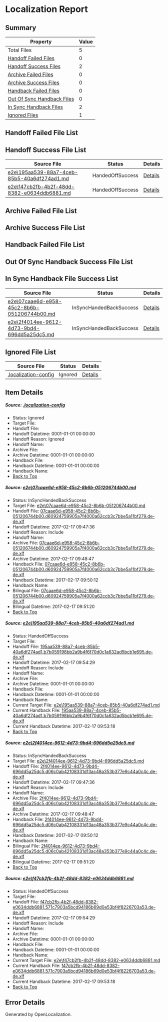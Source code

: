 # <a name='report-top'></a> Localization Report

## Summary
 Property | Value 
 -------- | ----- 
 Total Files | 5
[ Handoff Failed Files ](#handoff-failed-list)| 0
[ Handoff Success Files ](#handoff-success-list)| 2
[ Archive Failed Files ](#archive-failed-list)| 0
[ Archive Success Files ](#archive-success-list)| 0
[ Handback Failed Files ](#handback-failed-list)| 0
[ Out Of Sync Handback Files ](#outofsync-handback-success-list)| 0
[ In Sync Handback Files ](#insync-handback-success-list)| 2
[ Ignored Files ](#ignored-list)| 1

## <a name='handoff-failed-list'></a> Handoff Failed File List

## <a name='handoff-success-list'></a> Handoff Success File List
 Source File | Status | Details 
 ----------- | ------ | ------- 
 [e2e\195aa539-88a7-4ceb-85b5-40a6df274ad1.md](https://github.com/OpenLocalizationTestOrg/ol-test0/blob/bb82c66b9049e03f840363fbfc7042b438479d55/e2e/195aa539-88a7-4ceb-85b5-40a6df274ad1.md) | HandedOffSuccess | [Details](#21697487fdddba21b18c62cdabf5e2fd6c3d1a732)
 [e2e\f47cb2fb-4b2f-48dd-8382-e0634ddb6881.md](https://github.com/OpenLocalizationTestOrg/ol-test0/blob/bb82c66b9049e03f840363fbfc7042b438479d55/e2e/f47cb2fb-4b2f-48dd-8382-e0634ddb6881.md) | HandedOffSuccess | [Details](#de41a414ab7e1b0cd65758a19ed29da554518c604)

## <a name='archive-failed-list'></a> Archive Failed File List

## <a name='archive-success-list'></a> Archive Success File List

## <a name='handback-failed-list'></a> Handback Failed File List

## <a name='outofsync-handback-success-list'></a> Out Of Sync Handback Success File List

## <a name='insync-handback-success-list'></a> In Sync Handback File Success List
 Source File | Status | Details 
 ----------- | ------ | ------- 
 [e2e\07caae6d-e958-45c2-8b6b-051206744b00.md](https://github.com/OpenLocalizationTestOrg/ol-test0/blob/ee8c0880584989d568ddbbdc3d7c2822b7555266/e2e/07caae6d-e958-45c2-8b6b-051206744b00.md) | InSyncHandedBackSuccess | [Details](#1105cb7c8a8efee1cd907959e24ab96c9ee958e81)
 [e2e\2f4014ee-9612-4d73-9bd4-696dd5a25dc5.md](https://github.com/OpenLocalizationTestOrg/ol-test0/blob/ee8c0880584989d568ddbbdc3d7c2822b7555266/e2e/2f4014ee-9612-4d73-9bd4-696dd5a25dc5.md) | InSyncHandedBackSuccess | [Details](#c4c09fc0d2a60341c0ea38000e798e1a454cd3623)

## <a name='ignored-list'></a> Ignored File List
 Source File | Status | Details 
 ----------- | ------ | ------- 
 [.localization-config](https://github.com/OpenLocalizationTestOrg/ol-test0/blob/bb82c66b9049e03f840363fbfc7042b438479d55/.localization-config) | Ignored | [Details](#cb0632cf59c1387fc1742bfb9fa3c47f87e2e5c90)

## Item Details
##### <a name='cb0632cf59c1387fc1742bfb9fa3c47f87e2e5c90'></a> Source: [.localization-config](https://github.com/OpenLocalizationTestOrg/ol-test0/blob/bb82c66b9049e03f840363fbfc7042b438479d55/.localization-config)
* Status: Ignored
* Target File: 
* Handoff File: 
* Handoff Datetime: 0001-01-01 00:00:00
* Handoff Reason: Ignored
* Handoff Name: 
* Archive File: 
* Archive Datetime: 0001-01-01 00:00:00
* Handback File: 
* Handback Datetime: 0001-01-01 00:00:00
* Handback Name: 
* [Back to Top](#report-top)

##### <a name='1105cb7c8a8efee1cd907959e24ab96c9ee958e81'></a> Source: [e2e\07caae6d-e958-45c2-8b6b-051206744b00.md](https://github.com/OpenLocalizationTestOrg/ol-test0/blob/ee8c0880584989d568ddbbdc3d7c2822b7555266/e2e/07caae6d-e958-45c2-8b6b-051206744b00.md)
* Status: InSyncHandedBackSuccess
* Target File: [e2e\07caae6d-e958-45c2-8b6b-051206744b00.md](https://github.com/OpenLocalizationTestOrg/ol-test4-dede/blob/890e3457867315d352ef0fda580ac2a719f89af8/e2e/07caae6d-e958-45c2-8b6b-051206744b00.md)
* Handoff File: [07caae6d-e958-45c2-8b6b-051206744b00.d60924759905a7f4000a62ccb3c7bbe5a11bf279.de-de.xlf](https://github.com/OpenLocalizationTestOrg/ol-test4-handoff/blob/b5c39c207b8884c9f53bec702490bde40bd1f33b/ol-handoff/OpenLocalizationTestOrg/ol-test4-dede/xinjiang/ht/07caae6d-e958-45c2-8b6b-051206744b00.d60924759905a7f4000a62ccb3c7bbe5a11bf279.de-de.xlf)
* Handoff Datetime: 2017-02-17 09:47:36
* Handoff Reason: Include
* Handoff Name: 
* Archive File: [07caae6d-e958-45c2-8b6b-051206744b00.d60924759905a7f4000a62ccb3c7bbe5a11bf279.de-de.xlf](https://github.com/OpenLocalizationTestOrg/ol-test4-handoff/blob/fff861cf9a14fdc2d78297a863c46d732c798844/ol-archive/OpenLocalizationTestOrg/ol-test4-dede/xinjiang/ht/07caae6d-e958-45c2-8b6b-051206744b00.d60924759905a7f4000a62ccb3c7bbe5a11bf279.de-de.xlf)
* Archive Datetime: 2017-02-17 09:48:47
* Handback File: [07caae6d-e958-45c2-8b6b-051206744b00.d60924759905a7f4000a62ccb3c7bbe5a11bf279.de-de.xlf](https://github.com/OpenLocalizationTestOrg/ol-test4-handback/blob/1f44355ca4f0199a8ee6a71d8dc682be52f9928e/ol-handback/OpenLocalizationTestOrg/ol-test4-dede/xinjiang/ht/07caae6d-e958-45c2-8b6b-051206744b00.d60924759905a7f4000a62ccb3c7bbe5a11bf279.de-de.xlf)
* Handback Datetime: 2017-02-17 09:50:12
* Handback Name: 
* Bilingual File: [07caae6d-e958-45c2-8b6b-051206744b00.d60924759905a7f4000a62ccb3c7bbe5a11bf279.de-de.xlf](https://github.com/OpenLocalizationTestOrg/ol-test4-handback/blob/1f44355ca4f0199a8ee6a71d8dc682be52f9928e/ol-handback/OpenLocalizationTestOrg/ol-test4-dede/xinjiang/ht/07caae6d-e958-45c2-8b6b-051206744b00.d60924759905a7f4000a62ccb3c7bbe5a11bf279.de-de.xlf)
* Bilingual Datetime: 2017-02-17 09:51:20
* [Back to Top](#report-top)

##### <a name='21697487fdddba21b18c62cdabf5e2fd6c3d1a732'></a> Source: [e2e\195aa539-88a7-4ceb-85b5-40a6df274ad1.md](https://github.com/OpenLocalizationTestOrg/ol-test0/blob/bb82c66b9049e03f840363fbfc7042b438479d55/e2e/195aa539-88a7-4ceb-85b5-40a6df274ad1.md)
* Status: HandedOffSuccess
* Target File: 
* Handoff File: [195aa539-88a7-4ceb-85b5-40a6df274ad1.b7b059198bb2a9b4f6f70d0c1a632ad5bcb1e695.de-de.xlf](https://github.com/OpenLocalizationTestOrg/ol-test4-handoff/blob/d742bac1b547ad1ae4360715a28dc750e62f7000/ol-handoff/OpenLocalizationTestOrg/ol-test4-dede/xinjiang/ht/195aa539-88a7-4ceb-85b5-40a6df274ad1.b7b059198bb2a9b4f6f70d0c1a632ad5bcb1e695.de-de.xlf)
* Handoff Datetime: 2017-02-17 09:54:29
* Handoff Reason: Include
* Handoff Name: 
* Archive File: 
* Archive Datetime: 0001-01-01 00:00:00
* Handback File: 
* Handback Datetime: 0001-01-01 00:00:00
* Handback Name: 
* Current Target File: [e2e\195aa539-88a7-4ceb-85b5-40a6df274ad1.md](https://github.com/OpenLocalizationTestOrg/ol-test4-dede/blob/edf4c12bee2f28d129827c2bd2451e586caa3252/e2e/195aa539-88a7-4ceb-85b5-40a6df274ad1.md)
* Current Handback File: [195aa539-88a7-4ceb-85b5-40a6df274ad1.b7b059198bb2a9b4f6f70d0c1a632ad5bcb1e695.de-de.xlf](https://github.com/OpenLocalizationTestOrg/ol-test4-handback/blob/1c6f12ff9d42b8790c8f9599a1b25e007ef88c7b/ol-handback/OpenLocalizationTestOrg/ol-test4-dede/xinjiang/ht/195aa539-88a7-4ceb-85b5-40a6df274ad1.b7b059198bb2a9b4f6f70d0c1a632ad5bcb1e695.de-de.xlf)
* Current Handback Datetime: 2017-02-17 09:53:18
* [Back to Top](#report-top)

##### <a name='c4c09fc0d2a60341c0ea38000e798e1a454cd3623'></a> Source: [e2e\2f4014ee-9612-4d73-9bd4-696dd5a25dc5.md](https://github.com/OpenLocalizationTestOrg/ol-test0/blob/ee8c0880584989d568ddbbdc3d7c2822b7555266/e2e/2f4014ee-9612-4d73-9bd4-696dd5a25dc5.md)
* Status: InSyncHandedBackSuccess
* Target File: [e2e\2f4014ee-9612-4d73-9bd4-696dd5a25dc5.md](https://github.com/OpenLocalizationTestOrg/ol-test4-dede/blob/890e3457867315d352ef0fda580ac2a719f89af8/e2e/2f4014ee-9612-4d73-9bd4-696dd5a25dc5.md)
* Handoff File: [2f4014ee-9612-4d73-9bd4-696dd5a25dc5.d06c0ab42108331d13ac48a353b377e9c44a0c4c.de-de.xlf](https://github.com/OpenLocalizationTestOrg/ol-test4-handoff/blob/b5c39c207b8884c9f53bec702490bde40bd1f33b/ol-handoff/OpenLocalizationTestOrg/ol-test4-dede/xinjiang/ht/2f4014ee-9612-4d73-9bd4-696dd5a25dc5.d06c0ab42108331d13ac48a353b377e9c44a0c4c.de-de.xlf)
* Handoff Datetime: 2017-02-17 09:47:36
* Handoff Reason: Include
* Handoff Name: 
* Archive File: [2f4014ee-9612-4d73-9bd4-696dd5a25dc5.d06c0ab42108331d13ac48a353b377e9c44a0c4c.de-de.xlf](https://github.com/OpenLocalizationTestOrg/ol-test4-handoff/blob/fff861cf9a14fdc2d78297a863c46d732c798844/ol-archive/OpenLocalizationTestOrg/ol-test4-dede/xinjiang/ht/2f4014ee-9612-4d73-9bd4-696dd5a25dc5.d06c0ab42108331d13ac48a353b377e9c44a0c4c.de-de.xlf)
* Archive Datetime: 2017-02-17 09:48:47
* Handback File: [2f4014ee-9612-4d73-9bd4-696dd5a25dc5.d06c0ab42108331d13ac48a353b377e9c44a0c4c.de-de.xlf](https://github.com/OpenLocalizationTestOrg/ol-test4-handback/blob/1f44355ca4f0199a8ee6a71d8dc682be52f9928e/ol-handback/OpenLocalizationTestOrg/ol-test4-dede/xinjiang/ht/2f4014ee-9612-4d73-9bd4-696dd5a25dc5.d06c0ab42108331d13ac48a353b377e9c44a0c4c.de-de.xlf)
* Handback Datetime: 2017-02-17 09:50:12
* Handback Name: 
* Bilingual File: [2f4014ee-9612-4d73-9bd4-696dd5a25dc5.d06c0ab42108331d13ac48a353b377e9c44a0c4c.de-de.xlf](https://github.com/OpenLocalizationTestOrg/ol-test4-handback/blob/1f44355ca4f0199a8ee6a71d8dc682be52f9928e/ol-handback/OpenLocalizationTestOrg/ol-test4-dede/xinjiang/ht/2f4014ee-9612-4d73-9bd4-696dd5a25dc5.d06c0ab42108331d13ac48a353b377e9c44a0c4c.de-de.xlf)
* Bilingual Datetime: 2017-02-17 09:51:20
* [Back to Top](#report-top)

##### <a name='de41a414ab7e1b0cd65758a19ed29da554518c604'></a> Source: [e2e\f47cb2fb-4b2f-48dd-8382-e0634ddb6881.md](https://github.com/OpenLocalizationTestOrg/ol-test0/blob/bb82c66b9049e03f840363fbfc7042b438479d55/e2e/f47cb2fb-4b2f-48dd-8382-e0634ddb6881.md)
* Status: HandedOffSuccess
* Target File: 
* Handoff File: [f47cb2fb-4b2f-48dd-8382-e0634ddb6881.571c7903a5bcd94186b69d0e53bf4f8226703a53.de-de.xlf](https://github.com/OpenLocalizationTestOrg/ol-test4-handoff/blob/d742bac1b547ad1ae4360715a28dc750e62f7000/ol-handoff/OpenLocalizationTestOrg/ol-test4-dede/xinjiang/ht/f47cb2fb-4b2f-48dd-8382-e0634ddb6881.571c7903a5bcd94186b69d0e53bf4f8226703a53.de-de.xlf)
* Handoff Datetime: 2017-02-17 09:54:29
* Handoff Reason: Include
* Handoff Name: 
* Archive File: 
* Archive Datetime: 0001-01-01 00:00:00
* Handback File: 
* Handback Datetime: 0001-01-01 00:00:00
* Handback Name: 
* Current Target File: [e2e\f47cb2fb-4b2f-48dd-8382-e0634ddb6881.md](https://github.com/OpenLocalizationTestOrg/ol-test4-dede/blob/edf4c12bee2f28d129827c2bd2451e586caa3252/e2e/f47cb2fb-4b2f-48dd-8382-e0634ddb6881.md)
* Current Handback File: [f47cb2fb-4b2f-48dd-8382-e0634ddb6881.571c7903a5bcd94186b69d0e53bf4f8226703a53.de-de.xlf](https://github.com/OpenLocalizationTestOrg/ol-test4-handback/blob/1c6f12ff9d42b8790c8f9599a1b25e007ef88c7b/ol-handback/OpenLocalizationTestOrg/ol-test4-dede/xinjiang/ht/f47cb2fb-4b2f-48dd-8382-e0634ddb6881.571c7903a5bcd94186b69d0e53bf4f8226703a53.de-de.xlf)
* Current Handback Datetime: 2017-02-17 09:53:18
* [Back to Top](#report-top)


## Error Details

Generated by OpenLocalization.
